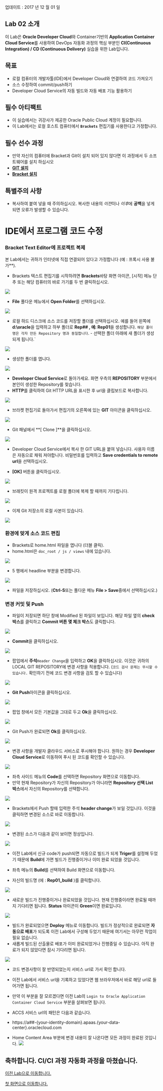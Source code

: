 업데이트 : 2017 년 12 월 01 일 

## Lab 02 소개


이 Lab은 **Oracle Developer Cloud**와 Container기반의 **Application Container Cloud Service**를 사용하여 DevOps 자동화 과정의 핵심 부분인 **CI(Continuous Integration) / CD (Continuous Delivery)** 실습을 위한 Lab입니다. 

## 목표

- 로컬 컴퓨터의 개발자툴(IDE)에서 Developer Cloud와 연결하여 코드 가져오기
- 소스 수정하여 commit/push하기
- Developer Cloud Service의 자동 빌드와 자동 배포 기능 활용하기 

## 필수 아티팩트

- 이 실습에서는 귀강사가 제공한 Oracle Public Cloud 계정이 필요합니다. 
- 이 Lab에서는 로컬 호스트 컴퓨터에서 **`Brackets`** 편집기를 사용한다고 가정합니다. 

## 필수 선수 과정
- 만약 자신의 컴퓨터에 Bracket과 Git이 설치 되어 있지 않다면 이 과정에서 두 소프트웨어를 설치 하십시오
- [**GIT 설치**](gitclient.md) 
- [**Bracket 설치**](brackets.md) 

## 특별주의 사항

- 복사하여 붙여 넣을 때 주의하십시오. 복사한 내용의 *이전*이나 *이후*에 **공백**을 넣게 되면 오류가 발생할 수 있습니다. 

# IDE에서 프로그램 코드 수정


### Bracket Text Editor에 프로젝트 복제


본 Lab에서는 귀하가 인터넷에 직접 연결되어 있다고 가정합니다 (예 : 프록시 사용 불가**). 

- Brackets 텍스트 편집기를 시작하려면 **Brackets**바탕 화면 아이콘, [시작] 메뉴 단추 또는 해당 컴퓨터의 바로 가기를 두 번 클릭하십시오. 

![](images/110.startbrackets.png)


- **File** 풀다운 메뉴에서 **Open Folder**를 선택하십시오. 

![](images/111.open.png)


- 로컬 하드 디스크에 소스 코드를 저장할 폴더를 선택하십시오. 예를 들어 왼쪽에 **d:\oracle**을 입력하고 하부 폴더로 **Rep## , 예: Rep01**을 생성합니다. `해당 폴더 명은 각자 만든 Repository 명과 동일합니다`. - 선택한 폴더 아래에 새 폴더가 생성되게 됩니다.`

![](images/112.createfolder.png)

- 생성한 폴더를 엽니다.

![](images/112.openfolder.png)

- **Developer Cloud Service**로 돌아가세요. 화면 우측의 **REPOSITORY** 부분에서 본인이 생성한 Repository를 찾습니다.
- **HTTP**를 클릭하여 Git HTTP URL을 표시한 후 url을 클립보드로 복사합니다.

![](images/115.copyurl.png)


- 브라켓 편집기로 돌아가서 편집기의 오른쪽에 있는 **GIT** 아이콘을 클릭하십시오. 

![](images/116.gitbutton.png)


- Git 패널에서 **[ Clone ]**을 클릭하십시오. 

![](images/117.gitclone.png)


- Developer Cloud Service에서 복사 한 GIT URL을 붙여 넣습니다. 사용자 이름은 자동으로 채워 져야합니다. 비밀번호를 입력하고 **Save credentials to remote url**을 선택하십시오. 

- **[OK]** 버튼을 클릭하십시오. 

![](images/118.gitlogin.png)


- 브래킷이 원격 프로젝트를 로컬 폴더에 복제 할 때까지 기다립니다. 

![](images/119.gitwaitclone.png)


- 이제 Git 저장소의 로컬 사본이 있습니다. 

![](images/120.cloned.png)


### 환경에 맞게 소스 코드 편집


- Brackets로 home.html 파일을 엽니다 (더블 클릭). 
- home.html은 `doc_root / js / views` 내에 있습니다.

![](images/121.openjs.png)


- 5 행에서 headline 부분을 변경합니다. 

![](images/122.line12.png)


- 파일을 저장하십시오. (**Ctrl-S**또는 풀다운 메뉴 **File > Save**중에서 선택하십시오.) 

### 변경 커밋 및 Push

- 파일이 저장되면 하단 창에 Modified 된 파일이 보입니다. 해당 파일 옆의 **check 박스**를 클릭하고 **Commit 버튼 몇 체크 박스**도 클릭합니다. 

![](images/126.commitcheck.png)


- **Commit**을 클릭하십시오. 

![](images/127.commit.png)


- 팝업에서 **주석**`Header Change`을 입력하고 **OK**을 클릭하십시오. 이것은 귀하의 LOCAL GIT REPOSITORY에 변경 사항을 적용합니다. (`코드 검사 문제는 무시할 수 있습니다.` 확인하기 전에 코드 변경 사항을 검토 할 수 있습니다) 

![](images/128.commitmsg.png)


- **Git Push**아이콘을 클릭하십시오. 

![](images/129.push.png)


- 팝업 창에서 모든 기본값을 그대로 두고 **Ok**을 클릭하십시오. 

![](images/130.pushok.png)


- Git Push가 완료되면 **Ok**를 클릭하십시오. 

![](images/131.pushdone.png)


- 변경 사항을 개발자 클라우드 서비스로 푸시해야 합니다. 원하는 경우 **Developer Cloud Service**로 이동하여 푸시 된 코드를 확인할 수 있습니다.

![](images/131.developerui.png)

- 좌측 사이드 메뉴의 **Code**를 선택하면 Repository 화면으로 이동합니다.
- 만약 현재 Repository가 자신의 Repository가 아니라면 **Repository 선택 List 박스**에서 자신의 Repository를 선택합니다.

![](images/132.selectrepo.png)

- Brackets에서 Push 할때 입력한 주석 **header change**가 보일 것입니다. 이것을 클릭하면 변경된 소스로 바로 이동합니다.

![](images/132.codeview.png)

- 변경된 소스가 다음과 같이 보이면 정상입니다.

![](images/132.changedcode.png)

- 이전 Lab에서 신규 code가 push되면 자동으로 빌드가 되게 **Triger**를 설정해 두었기 때문에 **Build**에 가면 빌드가 진행중이거나 이미 완료 되었을 것입니다.

- 좌측 메뉴의 **Build**를 선택하여 Build 화면으로 이동합니다.
- 자신의 빌드명 (에 : **Rep01_build** )를 클릭합니다.

![](images/132.buildcheck.png)

- 새로운 빌드가 진행중이거나 완료되었을 것입니다. 현재 진행중이라면 완료될 때까지 기다리면 됩니다. **Status** 아이콘이 **Green**이면 완료입니다.

![](images/132.secondbuild.png)

- 빌드가 완료되었으면 **Deploy** 메뉴로 이동합니다. 빌드가 정상적으로 완료되면 **자동으로 배포**가 되도록 이전 Lab에서 구성해 두었기 때문에 여기서는 아무런 작업이 필요 없습니다.
- 새롭게 빌드된 산출물로 배포가 이미 완료되었거나 진행중일 수 있습니다. 아직 완료가 되지 않았다면 잠시 기다리면 됩니다. 

![](images/132.redeploy.png)

- 코드 변경사항이 잘 반영되었는지 서비스 url로 가서 확인 합니다.

- 이전 Lab에서 서비스 url을 기록하고 있었다면 웹 브라우저에서 바로 해당 url로 들어가면 됩니다.

- 만약 이 부분을 잘 모르겠다면 이전 Lab의 `Login to Oracle Application Container Cloud Service` 부분을 살펴보면 됩니다.

- ACCS 서비스 url의 패턴은 다음과 같습니다.
- https://a##-{your-identity-domain}.apaas.{your-data-center}.oraclecloud.com

- Home Content Area 부분에 변경 내용이 잘 나온다면 모든 과정이 완료된 것입니다.
![](images/132.alldone.png)

## 축하합니다. CI/CI 과정 자동화 과정을 마쳤습니다. 

[이전 Lab으로 이동합니다.](01_DevOpsLab.md)

[첫 화면으로 이동합니다.](README.md) 

